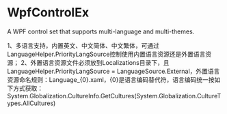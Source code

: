 # WpfControlEx
A WPF control set that supports multi-language and multi-themes.

1、多语言支持，内置英文、中文简体、中文繁体，可通过LanguageHelper.PriorityLangSource控制使用内置语言资源还是外置语言资源；
2、外置语言资源文件必须放到Localizations目录下，且LanguageHelper.PriorityLangSource = LanguageSource.External，外置语言资源命名规则：Language_{0}.xaml，{0}是语言编码替代符，语言编码统一按如下方式获取：System.Globalization.CultureInfo.GetCultures(System.Globalization.CultureTypes.AllCultures)
